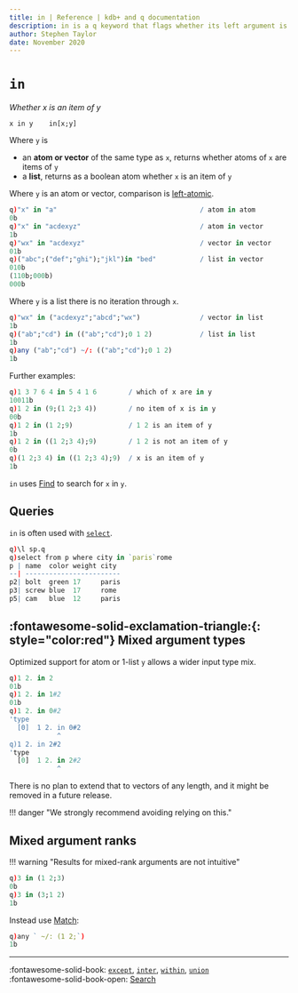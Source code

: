 ```yaml
---
title: in | Reference | kdb+ and q documentation
description: in is a q keyword that flags whether its left argument is an item in its right argument.
author: Stephen Taylor
date: November 2020
---
```

# `in`


_Whether x is an item of y_


```syntax
x in y    in[x;y]
```

Where `y` is 

-   an **atom or vector** of the same type as `x`, returns whether atoms of `x` are items of `y`
-   a **list**, returns as a boolean atom whether `x` is an item of `y`

Where `y` is an atom or vector, comparison is [left-atomic](../basics/glossary.md#left-atomic-function).

```q
q)"x" in "a"                                    / atom in atom
0b
q)"x" in "acdexyz"                              / atom in vector
1b
q)"wx" in "acdexyz"                             / vector in vector
01b
q)("abc";("def";"ghi");"jkl")in "bed"           / list in vector
010b
(110b;000b)
000b
```

Where `y` is a list there is no iteration through `x`.

```q
q)"wx" in ("acdexyz";"abcd";"wx")               / vector in list
1b
q)("ab";"cd") in (("ab";"cd");0 1 2)            / list in list
1b
q)any ("ab";"cd") ~/: (("ab";"cd");0 1 2)
1b
```

Further examples:

```q
q)1 3 7 6 4 in 5 4 1 6        / which of x are in y
10011b
q)1 2 in (9;(1 2;3 4))        / no item of x is in y
00b
q)1 2 in (1 2;9)              / 1 2 is an item of y
1b
q)1 2 in ((1 2;3 4);9)        / 1 2 is not an item of y
0b
q)(1 2;3 4) in ((1 2;3 4);9)  / x is an item of y
1b
```

`in` uses [Find](find.md) to search for `x` in `y`.


## Queries

`in` is often used with [`select`](select.md).

```q
q)\l sp.q
q)select from p where city in `paris`rome
p | name  color weight city
--| ------------------------
p2| bolt  green 17     paris
p3| screw blue  17     rome
p5| cam   blue  12     paris
```


## :fontawesome-solid-exclamation-triangle:{: style="color:red"} Mixed argument types

Optimized support for atom or 1-list `y` allows a wider input type mix.

```q
q)1 2. in 2
01b
q)1 2. in 1#2
01b
q)1 2. in 0#2
'type
  [0]  1 2. in 0#2
            ^
q)1 2. in 2#2
'type
  [0]  1 2. in 2#2
            ^
```

There is no plan to extend that to vectors of any length, and it might be removed in a future release.

!!! danger "We strongly recommend avoiding relying on this."



## Mixed argument ranks

!!! warning "Results for mixed-rank arguments are not intuitive"

```q
q)3 in (1 2;3)
0b
q)3 in (3;1 2)
1b
```

Instead use [Match](match.md):

```q
q)any ` ~/: (1 2;`)
1b
```



----
:fontawesome-solid-book:
[`except`](except.md),
[`inter`](inter.md),
[`within`](within.md),
[`union`](union.md)
<br>
:fontawesome-solid-book-open:
[Search](../basics/by-topic.md#search)


